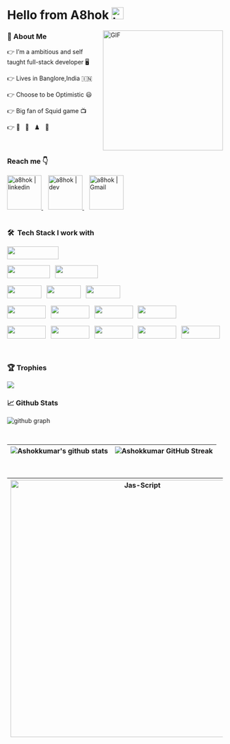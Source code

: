 
 # Hello from A8hok <img src="https://user-images.githubusercontent.com/1303154/88677602-1635ba80-d120-11ea-84d8-d263ba5fc3c0.gif" width="28px" alt="hi"> 

<img align="right" alt="GIF" src="https://user-images.githubusercontent.com/22448559/137613385-2ebbef8f-ca0a-4781-b0c1-a2ba145d8194.gif" height="280" />

### 🥳 About Me

👉  I’m a ambitious and self taught full-stack developer 🖥️

👉  Lives in Banglore,India 🇮🇳

👉  Choose to be Optimistic 😃

👉  Big fan of Squid game 📺

👉  🏏 &nbsp;&nbsp;🏸 &nbsp;&nbsp;♟️&nbsp;&nbsp; 🍕

<br>

### Reach me 👇
<a href="https://www.linkedin.com/in/a8hok/" target="_blank">
    <img alt="a8hok | linkedin" src="https://user-images.githubusercontent.com/22448559/137614008-18f96cfd-b2c4-4066-9991-f605c978f9d9.png" width="80"/>
  </a> &nbsp;&nbsp;
  <a href="https://dev.to/a8hok" target="_blank">
      <img alt="a8hok | dev" src="https://user-images.githubusercontent.com/22448559/137614000-07f740bc-3723-497b-bb5e-54185478c892.png" width="80" />
  </a> &nbsp;&nbsp;
  <a href="mailto:a8hokkumar@gmail.com">
    <img alt="a8hok | Gmail" width="80px" src="https://user-images.githubusercontent.com/22448559/137614003-749c6718-b38d-4d6f-9cb2-b01a1781b144.png" />
  </a>


<br>
<br>


### 🛠 &nbsp;Tech Stack I work with


<p  align="left">

<img src="https://img.shields.io/badge/javascript%20-%23323330.svg?&style=for-the-badge&logo=javascript&logoColor=%23F7DF1E" width="120" height="30"/>
  </p>
  
<p  align="left">

<img src="https://img.shields.io/badge/React-20232A?style=for-the-badge&logo=react&logoColor=61DAFB" width="100" height="30"/>  
  &nbsp;
<img src="https://img.shields.io/badge/Node.js-339933?style=for-the-badge&logo=nodedotjs&logoColor=white" width="100" height="30"/>
  </p>
  
  <p  align="left">

  
<img src="https://img.shields.io/badge/TypeScript-007ACC?style=for-the-badge&logo=typescript&logoColor=white" width="80" height="30"/>
  &nbsp;
<img src="https://user-images.githubusercontent.com/22448559/137614989-f740ccc8-83cb-453a-8e28-ac07da187920.png" width="80" height="30"/>
  &nbsp;
<img src="https://img.shields.io/badge/Webpack-8DD6F9?style=for-the-badge&logo=Webpack&logoColor=white" width="80" height="30"/>  
 </p>

 
 <p align="left">

<img src="https://img.shields.io/badge/Python-3776AB?style=for-the-badge&logo=python&logoColor=white" width="90" height="30">
&nbsp;
  <img src="https://img.shields.io/badge/-Flask-05122A?style=flat&logo=flask" width="90" height="30">
&nbsp;
    <img src="https://img.shields.io/badge/Django-092E20?style=for-the-badge&logo=django&logoColor=green" width="90" height="30">
&nbsp;
    <img src="https://user-images.githubusercontent.com/22448559/137615981-be5a8b84-19b2-4b1e-ae97-3b273b594c4c.jpeg" width="90" height="30">

</p>


 <p  align="left">

<img src="https://img.shields.io/badge/PostgreSQL-316192?style=for-the-badge&logo=postgresql&logoColor=white" width="90" height="30">
  &nbsp;

<img src="https://img.shields.io/badge/MongoDB-4EA94B?style=for-the-badge&logo=mongodb&logoColor=white" width="90" height="30">
&nbsp;
  
  <img src="https://img.shields.io/badge/redis-%23DD0031.svg?&style=for-the-badge&logo=redis&logoColor=white" width="90" height="30">
&nbsp;
  
<img src="https://img.shields.io/badge/Sass-CC6699?style=for-the-badge&logo=sass&logoColor=white" width="90" height="30">
&nbsp;
  
<img src="https://img.shields.io/badge/Jest-C21325?style=for-the-badge&logo=jest&logoColor=white" width="90" height="30">
  
</p>

<br>



### 🏆 Trophies<br>
<img src="https://github-profile-trophy.vercel.app/?username=a8hok&theme=tokyonight&margin-w=15" />

<br>

### 📈 Github Stats
![github graph](https://activity-graph.herokuapp.com/graph?username=a8hok&theme=react-dark)

<br>

| ![Ashokkumar's github stats](https://github-readme-stats.vercel.app/api?username=a8hok&show_icons=true&theme=tokyonight) | ![Ashokkumar GitHub Streak](https://github-readme-streak-stats.herokuapp.com/?user=a8hok&theme=tokyonight) |
| --- | --- |

<br>

| <img align="center" width=600 src="https://github-readme-stats.vercel.app/api/top-langs/?username=a8hok&count_private=true&theme=radical" alt="Jas-Script" /> | <a href="https://app.daily.dev/a8hok"><img src="https://api.daily.dev/devcards/a860938a2959496d844e2e79a4971610.png?r=0sm" width="400" alt="P.Ashok Kumar's Dev Card"/></a> |
| --- | --- |

